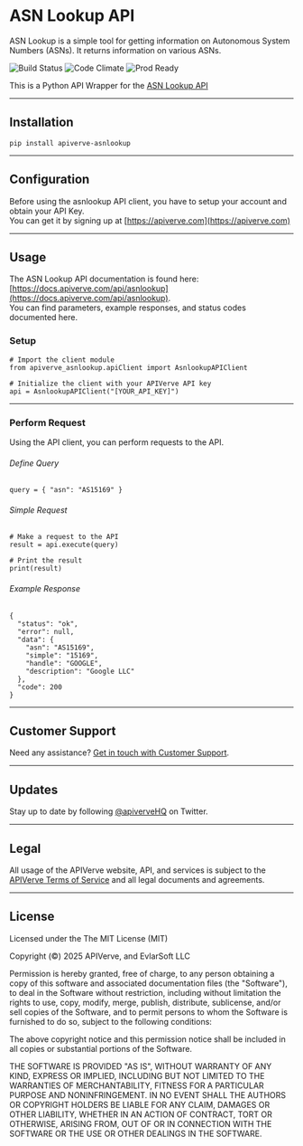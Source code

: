 ASN Lookup API
============

ASN Lookup is a simple tool for getting information on Autonomous System Numbers (ASNs). It returns information on various ASNs.

![Build Status](https://img.shields.io/badge/build-passing-green)
![Code Climate](https://img.shields.io/badge/maintainability-B-purple)
![Prod Ready](https://img.shields.io/badge/production-ready-blue)

This is a Python API Wrapper for the [ASN Lookup API](https://apiverve.com/marketplace/api/asnlookup)

---

## Installation
	pip install apiverve-asnlookup

---

## Configuration

Before using the asnlookup API client, you have to setup your account and obtain your API Key.  
You can get it by signing up at [https://apiverve.com](https://apiverve.com)

---

## Usage

The ASN Lookup API documentation is found here: [https://docs.apiverve.com/api/asnlookup](https://docs.apiverve.com/api/asnlookup).  
You can find parameters, example responses, and status codes documented here.

### Setup

```
# Import the client module
from apiverve_asnlookup.apiClient import AsnlookupAPIClient

# Initialize the client with your APIVerve API key
api = AsnlookupAPIClient("[YOUR_API_KEY]")
```

---


### Perform Request
Using the API client, you can perform requests to the API.

###### Define Query

```
query = { "asn": "AS15169" }
```

###### Simple Request

```
# Make a request to the API
result = api.execute(query)

# Print the result
print(result)
```

###### Example Response

```
{
  "status": "ok",
  "error": null,
  "data": {
    "asn": "AS15169",
    "simple": "15169",
    "handle": "GOOGLE",
    "description": "Google LLC"
  },
  "code": 200
}
```

---

## Customer Support

Need any assistance? [Get in touch with Customer Support](https://apiverve.com/contact).

---

## Updates
Stay up to date by following [@apiverveHQ](https://twitter.com/apiverveHQ) on Twitter.

---

## Legal

All usage of the APIVerve website, API, and services is subject to the [APIVerve Terms of Service](https://apiverve.com/terms) and all legal documents and agreements.

---

## License
Licensed under the The MIT License (MIT)

Copyright (&copy;) 2025 APIVerve, and EvlarSoft LLC

Permission is hereby granted, free of charge, to any person obtaining a copy of this software and associated documentation files (the "Software"), to deal in the Software without restriction, including without limitation the rights to use, copy, modify, merge, publish, distribute, sublicense, and/or sell copies of the Software, and to permit persons to whom the Software is furnished to do so, subject to the following conditions:

The above copyright notice and this permission notice shall be included in all copies or substantial portions of the Software.

THE SOFTWARE IS PROVIDED "AS IS", WITHOUT WARRANTY OF ANY KIND, EXPRESS OR IMPLIED, INCLUDING BUT NOT LIMITED TO THE WARRANTIES OF MERCHANTABILITY, FITNESS FOR A PARTICULAR PURPOSE AND NONINFRINGEMENT. IN NO EVENT SHALL THE AUTHORS OR COPYRIGHT HOLDERS BE LIABLE FOR ANY CLAIM, DAMAGES OR OTHER LIABILITY, WHETHER IN AN ACTION OF CONTRACT, TORT OR OTHERWISE, ARISING FROM, OUT OF OR IN CONNECTION WITH THE SOFTWARE OR THE USE OR OTHER DEALINGS IN THE SOFTWARE.